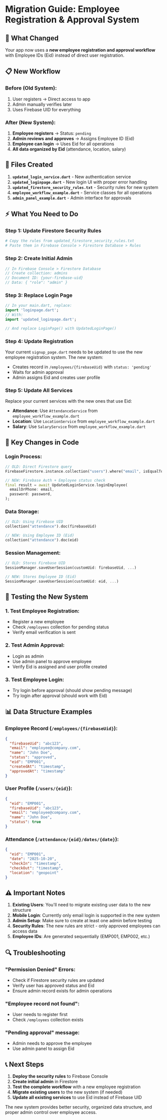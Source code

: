 # Migration Guide: Employee Registration & Approval System

## 🔄 **What Changed**

Your app now uses a **new employee registration and approval workflow** with Employee IDs (Eid) instead of direct user registration.

## 📋 **New Workflow**

### **Before (Old System):**
1. User registers → Direct access to app
2. Admin manually verifies later
3. Uses Firebase UID for everything

### **After (New System):**
1. **Employee registers** → Status: `pending`
2. **Admin reviews and approves** → Assigns Employee ID (Eid)
3. **Employee can login** → Uses Eid for all operations
4. **All data organized by Eid** (attendance, location, salary)

## 🔧 **Files Created**

1. **`updated_login_service.dart`** - New authentication service
2. **`updated_loginpage.dart`** - New login UI with proper error handling
3. **`updated_firestore_security_rules.txt`** - Security rules for new system
4. **`employee_workflow_example.dart`** - Service classes for all operations
5. **`admin_panel_example.dart`** - Admin interface for approvals

## ⚡ **What You Need to Do**

### **Step 1: Update Firestore Security Rules**
```bash
# Copy the rules from updated_firestore_security_rules.txt
# Paste them in Firebase Console > Firestore Database > Rules
```

### **Step 2: Create Initial Admin**
```javascript
// In Firebase Console > Firestore Database
// Create collection: admins
// Document ID: {your-firebase-uid}
// Data: { "role": "admin" }
```

### **Step 3: Replace Login Page**
```dart
// In your main.dart, replace:
import 'loginpage.dart';
// With:
import 'updated_loginpage.dart';

// And replace LoginPage() with UpdatedLoginPage()
```

### **Step 4: Update Registration**
Your current `signup_page.dart` needs to be updated to use the new employee registration system. The new system:
- Creates record in `/employees/{firebaseUid}` with `status: 'pending'`
- Waits for admin approval
- Admin assigns Eid and creates user profile

### **Step 5: Update All Services**
Replace your current services with the new ones that use Eid:
- **Attendance**: Use `AttendanceService` from `employee_workflow_example.dart`
- **Location**: Use `LocationService` from `employee_workflow_example.dart`
- **Salary**: Use `SalaryService` from `employee_workflow_example.dart`

## 🔑 **Key Changes in Code**

### **Login Process:**
```dart
// OLD: Direct Firestore query
FirebaseFirestore.instance.collection("users").where("email", isEqualTo: email)

// NEW: Firebase Auth + Employee status check
final result = await UpdatedLoginService.loginEmployee(
  emailOrPhone: email,
  password: password,
);
```

### **Data Storage:**
```dart
// OLD: Using Firebase UID
collection("attendance").doc(firebaseUid)

// NEW: Using Employee ID (Eid)
collection("attendance").doc(eid)
```

### **Session Management:**
```dart
// OLD: Stores Firebase UID
SessionManager.saveUserSession(customUid: firebaseUid, ...)

// NEW: Stores Employee ID (Eid)
SessionManager.saveUserSession(customUid: eid, ...)
```

## 🚀 **Testing the New System**

### **1. Test Employee Registration:**
- Register a new employee
- Check `/employees` collection for pending status
- Verify email verification is sent

### **2. Test Admin Approval:**
- Login as admin
- Use admin panel to approve employee
- Verify Eid is assigned and user profile created

### **3. Test Employee Login:**
- Try login before approval (should show pending message)
- Try login after approval (should work with Eid)

## 📊 **Data Structure Examples**

### **Employee Record (`/employees/{firebaseUid}`):**
```json
{
  "firebaseUid": "abc123",
  "email": "employee@company.com",
  "name": "John Doe",
  "status": "approved",
  "eid": "EMP001",
  "createdAt": "timestamp",
  "approvedAt": "timestamp"
}
```

### **User Profile (`/users/{eid}`):**
```json
{
  "eid": "EMP001",
  "firebaseUid": "abc123",
  "email": "employee@company.com",
  "name": "John Doe",
  "status": true
}
```

### **Attendance (`/attendance/{eid}/dates/{date}`):**
```json
{
  "eid": "EMP001",
  "date": "2025-10-20",
  "checkIn": "timestamp",
  "checkOut": "timestamp",
  "location": "geopoint"
}
```

## ⚠️ **Important Notes**

1. **Existing Users**: You'll need to migrate existing user data to the new structure
2. **Mobile Login**: Currently only email login is supported in the new system
3. **Admin Setup**: Make sure to create at least one admin before testing
4. **Security Rules**: The new rules are strict - only approved employees can access data
5. **Employee IDs**: Are generated sequentially (EMP001, EMP002, etc.)

## 🔍 **Troubleshooting**

### **"Permission Denied" Errors:**
- Check if Firestore security rules are updated
- Verify user has approved status and Eid
- Ensure admin record exists for admin operations

### **"Employee record not found":**
- User needs to register first
- Check `/employees` collection exists

### **"Pending approval" message:**
- Admin needs to approve the employee
- Use admin panel to assign Eid

## 📞 **Next Steps**

1. **Deploy the security rules** to Firebase Console
2. **Create initial admin** in Firestore
3. **Test the complete workflow** with a new employee registration
4. **Migrate existing users** to the new system (if needed)
5. **Update all existing services** to use Eid instead of Firebase UID

The new system provides better security, organized data structure, and proper admin control over employee access.
